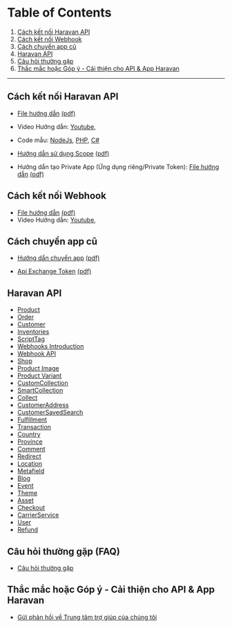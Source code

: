 # Table of Contents

1. [Cách kết nối Haravan API](#cách-kết-nối-haravan-api)
2. [Cách kết nối Webhook](#cách-kết-nối-webhook)
3. [Cách chuyển app cũ](#cách-chuyển-app-cũ)
4. [Haravan API](#haravan-api)
5. [Câu hỏi thường gặp](#câu-hỏi-thường-gặp-faq)
6. [Thắc mắc hoặc Góp ý - Cải thiện cho API & App Haravan](#thắc-mắc-hoặc-góp-ý---cải-thiện-cho-api--app-haravan)
--------------------------------------------

## Cách kết nối Haravan API

* [File hướng dẫn](https://docs.haravan.com/blogs/omni/huong-dan-tao-app-ket-noi-api) [(pdf)](https://github.com/Haravan/docs-omni/blob/master/C%C3%A1ch%20k%E1%BA%BFt%20n%E1%BB%91i%20Haravan%20API/pdf/huong_dan_tao_app_ket_noi_api.pdf)
* Video Hướng dẫn:
  [Youtube](https://youtu.be/gzJ0_qbrvYM),
* Code mẫu: 
  [NodeJs](https://github.com/Haravan/Omni_OAuth2_nodejs),
  [PHP](https://github.com/Haravan/Omni_OAuth2_php),
  [C#](https://github.com/Haravan/apps_dotnet)

* [Hướng dẫn sử dụng Scope](https://docs.haravan.com/blogs/omni/apis-va-scope) [(pdf)](https://github.com/Haravan/docs-omni/blob/master/C%C3%A1ch%20k%E1%BA%BFt%20n%E1%BB%91i%20Haravan%20API/pdf/huong_dan_scope.pdf)
* Hướng dẩn tạo Private App (Ứng dụng riêng/Private Token): [File hướng dẫn](https://docs.haravan.com/blogs/omni/create-a-private-app) [(pdf)](https://github.com/Haravan/docs-omni/blob/master/C%C3%A1ch%20k%E1%BA%BFt%20n%E1%BB%91i%20Haravan%20API/pdf/private_app.pdf)

## Cách kết nối Webhook

* [File hướng dẫn](https://docs.haravan.com/blogs/omni/ket-noi-webhooks) [(pdf)](https://github.com/Haravan/docs-omni/blob/master/C%C3%A1ch%20k%E1%BA%BFt%20n%E1%BB%91i%20Haravan%20API/pdf/Webhook.pdf)  
* Video Hướng dẫn:
  [Youtube](https://youtu.be/wicCqR3Rrjo),

## Cách chuyển app cũ

* [Hướng dẩn chuyển app](https://docs.haravan.com/blogs/omni/huong-dan-chuyen-app-sang-omnipower) [(pdf)](https://github.com/Haravan/docs-omni/blob/master/C%C3%A1ch%20k%E1%BA%BFt%20n%E1%BB%91i%20Haravan%20API/pdf/huong_dan_chuyen_app.pdf)

* [Api Exchange Token](https://docs.haravan.com/blogs/omni/api-exchange-token) [(pdf)](https://github.com/Haravan/docs-omni/blob/master/C%C3%A1ch%20k%E1%BA%BFt%20n%E1%BB%91i%20Haravan%20API/pdf/Api_exchange_token.pdf)

## Haravan API

* [Product](https://github.com/Haravan/docs-omni/blob/master/Haravan%20API/Product.pdf)
* [Order](https://github.com/Haravan/docs-omni/blob/master/Haravan%20API/Order.pdf)
* [Customer](https://github.com/Haravan/docs-omni/blob/master/Haravan%20API/Customer.pdf)
* [Inventories](https://github.com/Haravan/docs-omni/blob/master/Haravan%20API/Inventories.pdf)
* [ScriptTag](https://docs.haravan.com/blogs/ui-integrations/1000017817-scripttag)
* [Webhooks Introduction](https://docs.haravan.com/blogs/webhooks/1000017841-introduction)
* [Webhook API](https://docs.haravan.com/blogs/api-reference/1000017858-webhook)
* [Shop](https://docs.haravan.com/blogs/api-reference/1000018002-shop)
* [Product Image](https://docs.haravan.com/blogs/api-reference/1000085504-product-image)
* [Product Variant](https://docs.haravan.com/blogs/api-reference/1000018027-product-variant)
* [CustomCollection](https://docs.haravan.com/blogs/api-reference/1000018176-customcollection)
* [SmartCollection](https://docs.haravan.com/blogs/api-reference/1000018160-smartcollection)
* [Collect](https://docs.haravan.com/blogs/api-reference/1000018022-collect)
* [CustomerAddress](https://docs.haravan.com/blogs/api-reference/1000018011-customeraddress)
* [CustomerSavedSearch](https://docs.haravan.com/blogs/api-reference/1000018006-customersavedsearch)
* [Fulfillment](https://docs.haravan.com/blogs/api-reference/1000018043-fulfillment)
* [Transaction](https://docs.haravan.com/blogs/api-reference/1000018042-transaction)
* [Country](https://docs.haravan.com/blogs/api-reference/1000018020-country)
* [Province](https://docs.haravan.com/blogs/api-reference/1000018180-province)
* [Comment](https://docs.haravan.com/blogs/api-reference/1000018179-comment)
* [Redirect](https://docs.haravan.com/blogs/api-reference/1000018178-redirect)
* [Location](https://docs.haravan.com/blogs/api-reference/1000018173-location)
* [Metafield](https://docs.haravan.com/blogs/api-reference/1000018026-metafield)
* [Blog](https://docs.haravan.com/blogs/api-reference/1000018024-blog)
* [Event](https://docs.haravan.com/blogs/api-reference/1000018008-event)
* [Theme](https://docs.haravan.com/blogs/api-reference/1000018005-theme)
* [Asset](https://docs.haravan.com/blogs/api-reference/1000018001-asset)
* [Checkout](https://docs.haravan.com/blogs/api-reference/1000018004-checkout)
* [CarrierService](https://docs.haravan.com/blogs/api-reference/1000018000-carrierservice)
* [User](https://docs.haravan.com/blogs/api-reference/1000017999-user)
* [Refund](https://docs.haravan.com/blogs/api-reference/1000017998-refund)

## Câu hỏi thường gặp (FAQ)
* [Câu hỏi thường gặp](https://support.haravan.com/support/solutions)

## Thắc mắc hoặc Góp ý - Cải thiện cho API & App Haravan
* [Gửi phản hồi về Trung tâm trợ giúp của chúng tôi](http://bit.ly/2JwHbC5)








